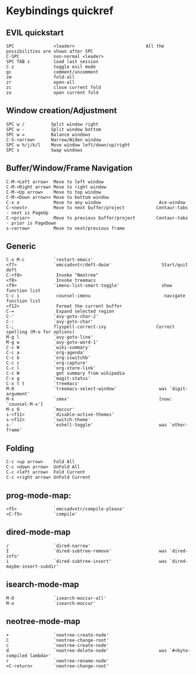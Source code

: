 # Keybindings quickref

EVIL quickstart
---------------

    SPC               <leader>                           All the possibilities are shown after SPC
	C-SPC             non-normal <leader>
    SPC TAB s         load last session
    C-z               toggle evil mode
	gc                comment/uncomment
	zm                fold-all
	zr                open-all
	zc                close current fold
	zo                open current fold

Window creation/Adjustment
-----------

    SPC w /          Split window right
    SPC w -          Split window bottom
    SPC w =          Balance windows
    C-S-<arrow>      Narrow/Widen window
	SPC w h/j/k/l    Move window left/down/up/right
	SPC s            Swap windows

Buffer/Window/Frame Navigation
--------

    C-M-<Left arrow>  Move to left window
    C-M-<Right arrow> Move to right window
    C-M-<Up arrow>    Move to top window
    C-M-<Down arrow>> Move to bottom window
    C-x o             Move to any window                      Ace-window
    C-<next>          Move to next buffer/project            Centaur-tabs - next is PageUp
    C-<prior>         Move to previous buffer/project        Centaur-tabs - prior is PageDown
    s-<arrow>         Move to next/previous frame

Generic
--------

    C-x M-c           `restart-emacs'
    <f7>              `emcsadvntr/deft-dwim'                   Start/quit deft
    C-<f8>             Invoke "Neotree"
    <f8>               Invoke treemacs
    <f9>              `imenu-list-smart-toggle'                show function list
    C-c i              counsel-imenu                            navigate function list
    <f12>              Format the current buffer
    C-=                Expand selected region
    C-'               `avy-goto-char-2'
    C-:               `avy-goto-char'
    C-;               flyspell-correct-ivy                   Correct spelling (M-o for options)
    M-g l             `avy-goto-line'
    M-g w             `avy-goto-word-1'
    C-c W             `wiki-summary'
    C-c a             `org-agenda'
    C-c b             `org-iswitchb'
    C-c c             `org-capture'
    C-c l             `org-store-link'
    C-c W              get summary from wikipedia
    C-x g             `magit-status'
    C-x t t           `treemacs'
    M-0               `treemacs-select-window'                was `digit-argument'
    M-x               `smex'                                  [now: `counsel-M-x']
    M-s O             `moccur'
    s-<f11>           `disable-active-themes'
    s-<f12>           `switch-theme'
    s-`               `eshell-toggle'                         was `other-frame'

Folding
--------

    C-c <up arrow>    Fold All
    C-c <down arrow>  UnFold All
    C-c <left arrow>  Fold Current
    C-c <right arrow> UnFold Current

prog-mode-map: <f5>
--------

    <f5>              `emcsadvntr/compile-please'
    <C-f5>            `compile'

dired-mode-map
--------

    /                 `dired-narrow'
    I                 `dired-subtree-remove'                  was `dired-info'
    i                 `dired-subtree-insert'                  was `dired-maybe-insert-subdir'


isearch-mode-map
--------

    M-O               `isearch-moccur-all'
    M-o               `isearch-moccur'


neotree-mode-map
--------

    +                 `neotree-create-node'
    C                 `neotree-change-root'
    c                 `neotree-create-node'
    d                 `neotree-delete-node'                   was `#<byte-compiled lambda>'
    r                 `neotree-rename-node'
    <C-return>        `neotree-change-root'
